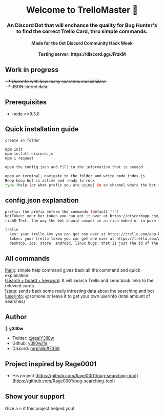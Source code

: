 <h1 align="center">Welcome to TrelloMaster 👋</h1>
<p>
</p>

<h3 align="center">An Discord Bot that will enchance the  quality for Bug Hunter&#39;s to find the correct Trello Card, thru simple commands.</h6>
<h4 align="center">Made for the 0st Discord Community Hack Week</h6>
<h4 align="center">Testing server: https://discord.gg/JFrzkM</h6>


## Work in progress
~~- * Userinfo with how many searches and similare.~~  
~~- * JSON stored data.~~

## Prerequisites

- node &gt;=9.3.0

## Quick installation guide
```sh
create an folder

npm init
npm install discord.js
npm i request

open the config.json and fill in the information that is needed

open an terminal, navigate to the folder and write node index.js
Beep boop bot is active and ready to rock
type !help (or what prefix you are using) in an channel where the bot is online to see all the commands
```

## config.json explanation
```sh
prefix: the prefix before the commands (default "!")
botToken: your bot token you can get it over at https://discordapp.com/developers/applications/
richOrText: the way the bot should answer in an rich embed or in pure text form (default "rich")

trello
  key: your trello key you can get one over at https://trello.com/app-key
  token: your trello token you can get one over at https://trello.com/app-key
  desktop, ios, store, android, linux bugs: that is just the id of the board nothing to worry about

```
## All commands
[!help](https://gyazo.com/08dfe2a9169fed21e28f8f0439b3dbc7): simple help command gives back all the command and quick explanation  
[!search + board + keyword](https://gyazo.com/9f40ffab4c18007720e8e988dd4308d3): It will search Trello and send back links to the relevent cards  
[!stats](https://gyazo.com/d18652f6a5d5492c9a68412d0e893ffa): sends back some really intresting data about the searching and bot  
[!userinfo](https://gyazo.com/4196a653029f41f7094568845c436303): @somone or leave it to get your own userinfo (total amount of searches)  

## Author
👤 **y3ll0w**

* Twitter: [@realY3ll0w](https://twitter.com/realY3ll0w)
* Github: [y3ll0wlife](https://github.com/y3ll0wlife)
* Discord: [mrphilip#7368](http://discordapp.com)

## Project inspired by Rage0001
* His project [https://github.com/Rage0001/bug-searching-tool](https://github.com/Rage0001/bug-searching-tool)


## Show your support
Give a ⭐️ if this project helped you!
